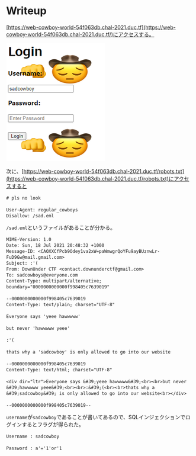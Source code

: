 # Writeup

[https://web-cowboy-world-54f063db.chal-2021.duc.tf](https://web-cowboy-world-54f063db.chal-2021.duc.tf/)にアクセスする。

![](img/2021-09-26-14-57-23.png)

次に、[https://web-cowboy-world-54f063db.chal-2021.duc.tf/robots.txt](https://web-cowboy-world-54f063db.chal-2021.duc.tf/robots.txt)にアクセスすると

```
# pls no look

User-Agent: regular_cowboys
Disallow: /sad.eml
```

`/sad.eml`というファイルがあることが分かる。

```
MIME-Version: 1.0
Date: Sun, 18 Jul 2021 20:48:32 +1000
Message-ID: <CAOXXCfPcb9Odey1va2xW=paWmwgrQoYFu9ayBUznwLr-FuD9Gw@mail.gmail.com>
Subject: :'( 
From: DownUnder CTF <contact.downunderctf@gmail.com>
To: sadcowboys@everyone.com
Content-Type: multipart/alternative; boundary="0000000000000f998405c7639019"

--0000000000000f998405c7639019
Content-Type: text/plain; charset="UTF-8"

Everyone says 'yeee hawwwww'

but never 'hawwwww yeee'

:'(

thats why a 'sadcowboy' is only allowed to go into our website

--0000000000000f998405c7639019
Content-Type: text/html; charset="UTF-8"

<div dir="ltr">Everyone says &#39;yeee hawwwww&#39;<br><br>but never &#39;hawwwww yeee&#39;<br><br>:&#39;(<br><br>thats why a &#39;sadcowboy&#39; is only allowed to go into our website<br></div>

--0000000000000f998405c7639019--
```

`username`が`sadcowboy`であることが書いてあるので、SQLインジェクションでログインするとフラグが得られた。

```
Username : sadcowboy

Password : a'='1'or'1
```

<!-- DUCTF{haww_yeeee_downunderctf?} -->
